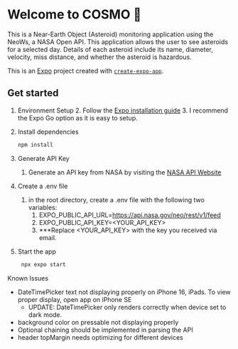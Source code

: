 # Welcome to COSMO 👋
This is a Near-Earth Object (Asteroid) monitoring application using the NeoWs, a NASA Open API. 
This application allows the user to see asteroids for a selected day. Details of each asteroid include its name,
diameter, velocity, miss distance, and whether the asteroid is hazardous. 

This is an [Expo](https://expo.dev) project created with [`create-expo-app`](https://www.npmjs.com/package/create-expo-app).

## Get started
1. Environment Setup
   2. Follow the [Expo installation guide](https://docs.expo.dev/get-started/set-up-your-environment/?platform=ios&device=simulated&mode=expo-go)
   3. I recommend the Expo Go option as it is easy to setup. 


2. Install dependencies
   ```bash
   npm install
   ```
   
3. Generate API Key
   1. Generate an API key from NASA by visiting the [NASA API Website](https://api.nasa.gov)
   

4. Create a .env file 
   1. in the root directory, create a .env file with the following two variables:
         1. EXPO_PUBLIC_API_URL=https://api.nasa.gov/neo/rest/v1/feed
         2. EXPO_PUBLIC_API_KEY=<YOUR_API_KEY>
         3. ***Replace <YOUR_API_KEY> with the key you received via email.

   
5. Start the app 
   ```bash
    npx expo start
   ```
   
Known Issues
- DateTimePicker text not displaying properly on iPhone 16, iPads. To view proper display, open app on iPhone SE
  - UPDATE: DateTimePicker only renders correctly when device set to dark mode.
- background color on pressable not displaying properly
- Optional chaining should be implemented in parsing the API
- header topMargin needs optimizing for different devices
